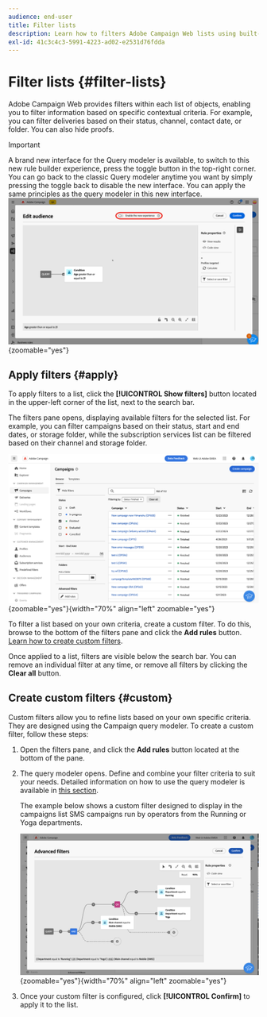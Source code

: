 ```yaml
---
audience: end-user
title: Filter lists
description: Learn how to filters Adobe Campaign Web lists using built-in and custom filters.
exl-id: 41c3c4c3-5991-4223-ad02-e2531d76fdda
---
```

# Filter lists {#filter-lists}

Adobe Campaign Web provides filters within each list of objects, enabling you to filter information based on specific contextual criteria. For example, you can filter deliveries based on their status, channel, contact date, or folder. You can also hide proofs.

>[!IMPORTANT]
>
>A brand new interface for the Query modeler is available, to switch to this new rule builder experience, press the toggle button in the top-right corner. You can go back to the classic Query modeler anytime you want by simply pressing the toggle back to disable the new interface. You can apply the same principles as the query modeler in this new interface.
>![Image showing the toggle for the new rule builder interface](assets/query-modeler-toggle.png){zoomable="yes"} 

## Apply filters {#apply}

To apply filters to a list, click the **[!UICONTROL Show filters]** button located in the upper-left corner of the list, next to the search bar.

The filters pane opens, displaying available filters for the selected list. For example, you can filter campaigns based on their status, start and end dates, or storage folder, while the subscription services list can be filtered based on their channel and storage folder.

![Filters pane showing available filters for lists](assets/filters-pane.png){zoomable="yes"}{width="70%" align="left" zoomable="yes"}

To filter a list based on your own criteria, create a custom filter. To do this, browse to the bottom of the filters pane and click the **Add rules** button. [Learn how to create custom filters](#custom).

Once applied to a list, filters are visible below the search bar. You can remove an individual filter at any time, or remove all filters by clicking the **Clear all** button.

## Create custom filters {#custom}

Custom filters allow you to refine lists based on your own specific criteria. They are designed using the Campaign query modeler. To create a custom filter, follow these steps:

1. Open the filters pane, and click the **Add rules** button located at the bottom of the pane.

1. The query modeler opens. Define and combine your filter criteria to suit your needs. Detailed information on how to use the query modeler is available in [this section](../query/query-modeler-overview.md).

    The example below shows a custom filter designed to display in the campaigns list SMS campaigns run by operators from the Running or Yoga departments.

    ![Custom filter example showing SMS campaigns filtered by department](assets/filters-sample.png){zoomable="yes"}{width="70%" align="left" zoomable="yes"}

1. Once your custom filter is configured, click **[!UICONTROL Confirm]** to apply it to the list.